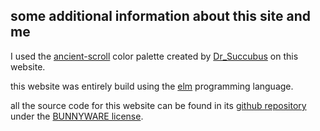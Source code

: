 ## some additional information about this site and me
I used the [ancient-scroll](https://lospec.com/palette-list/ancient-scroll) color palette created by [Dr_Succubus](https://lospec.com/drsuccubus) on this website.

this website was entirely build using the [elm](https://elm-lang.org) programming language.

all the source code for this website can be found in its [github repository](https://github.com/mikumikudice/mikumikudice.github.io) under the [BUNNYWARE license](https://mikumikudice.github.io/LICENSE).